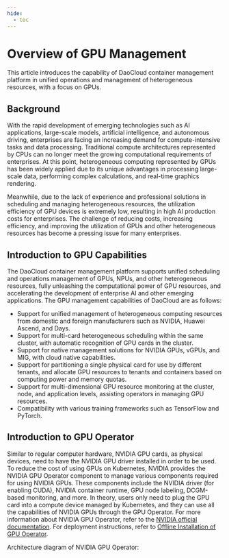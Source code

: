 ```yaml
---
hide:
  - toc
---
```


# Overview of GPU Management

This article introduces the capability of DaoCloud container management platform in unified operations and management of heterogeneous resources, with a focus on GPUs.

## Background

With the rapid development of emerging technologies such as AI applications, large-scale models, artificial intelligence, and autonomous driving, enterprises are facing an increasing demand for compute-intensive tasks and data processing. Traditional compute architectures represented by CPUs can no longer meet the growing computational requirements of enterprises. At this point, heterogeneous computing represented by GPUs has been widely applied due to its unique advantages in processing large-scale data, performing complex calculations, and real-time graphics rendering.

Meanwhile, due to the lack of experience and professional solutions in scheduling and managing heterogeneous resources, the utilization efficiency of GPU devices is extremely low, resulting in high AI production costs for enterprises. The challenge of reducing costs, increasing efficiency, and improving the utilization of GPUs and other heterogeneous resources has become a pressing issue for many enterprises.

## Introduction to GPU Capabilities

The DaoCloud container management platform supports unified scheduling and operations management of GPUs, NPUs, and other heterogeneous resources, fully unleashing the computational power of GPU resources, and accelerating the development of enterprise AI and other emerging applications. The GPU management capabilities of DaoCloud are as follows:

- Support for unified management of heterogeneous computing resources from domestic and foreign manufacturers such as NVIDIA, Huawei Ascend, and Days.
- Support for multi-card heterogeneous scheduling within the same cluster, with automatic recognition of GPU cards in the cluster.
- Support for native management solutions for NVIDIA GPUs, vGPUs, and MIG, with cloud native capabilities.
- Support for partitioning a single physical card for use by different tenants, and allocate GPU resources to tenants and containers based on computing power and memory quotas.
- Support for multi-dimensional GPU resource monitoring at the cluster, node, and application levels, assisting operators in managing GPU resources.
- Compatibility with various training frameworks such as TensorFlow and PyTorch.

## Introduction to GPU Operator

Similar to regular computer hardware, NVIDIA GPU cards, as physical devices, need to have the NVIDIA GPU driver installed in order to be used. To reduce the cost of using GPUs on Kubernetes, NVIDIA provides the NVIDIA GPU Operator component to manage various components required for using NVIDIA GPUs. These components include the NVIDIA driver (for enabling CUDA), NVIDIA container runtime, GPU node labeling, DCGM-based monitoring, and more. In theory, users only need to plug the GPU card into a compute device managed by Kubernetes, and they can use all the capabilities of NVIDIA GPUs through the GPU Operator. For more information about NVIDIA GPU Operator, refer to the [NVIDIA official documentation](https://docs.nvidia.com/datacenter/cloud-native/gpu-operator/latest/index.html). For deployment instructions, refer to [Offline Installation of GPU Operator](nvidia/install_nvidia_driver_of_operator.md).

Architecture diagram of NVIDIA GPU Operator:


